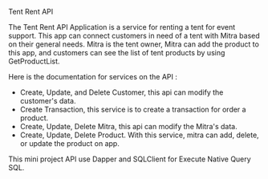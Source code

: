 Tent Rent API 

The Tent Rent API Application is a service for renting a tent for event support. 
This app can connect customers in need of a tent with Mitra based on their general needs. 
Mitra is the tent owner, Mitra can add the product to this app, 
and customers can see the list of tent products by using GetProductList.

Here is the documentation for services on the API :
- Create, Update, and Delete Customer, this api can modify the customer's data.
- Create Transaction, this service is to create a transaction for order a product.
- Create, Update, Delete Mitra, this api can modify the Mitra's data.
- Create, Update, Delete Product. With this service, mitra can add, delete, or update the product on app.

This mini project API use Dapper and SQLClient for Execute Native Query SQL.
